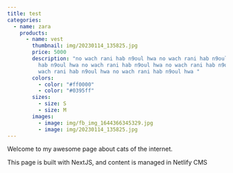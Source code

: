 ```yaml
---
title: test
categories:
  - name: zara
    products:
      - name: vest
        thumbnail: img/20230114_135825.jpg
        price: 5000
        description: "no wach rani hab n9oul hwa no wach rani hab n9oul hwa no wach rani
          hab n9oul hwa no wach rani hab n9oul hwa no wach rani hab n9oul hwa no
          wach rani hab n9oul hwa no wach rani hab n9oul hwa "
        colors:
          - color: "#ff0000"
          - color: "#0395ff"
        sizes:
          - size: S
          - size: M
        images:
          - image: img/fb_img_1644366345329.jpg
          - image: img/20230114_135825.jpg
---
```

Welcome to my awesome page about cats of the internet.

This page is built with NextJS, and content is managed in Netlify CMS
